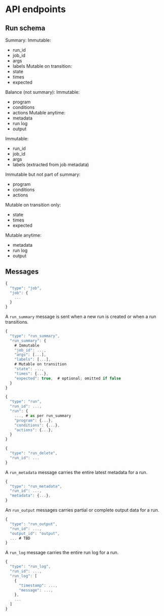 # API endpoints

## Run schema

Summary:
  Immutable:
  - run_id
  - job_id
  - args
  - labels
  Mutable on transition:
  - state
  - times
  - expected

Balance (not summary):
  Immutable:
  - program
  - conditions
  - actions
  Mutable anytime:
  - metadata
  - run log
  - output


Immutable:
- run_id
- job_id
- args
- labels (extracted from job metadata)

Immutable but not part of summary:
- program
- conditions
- actions

Mutable on transition only:
- state
- times
- expected

Mutable anytime:
- metadata
- run log
- output


## Messages

```js
{
  "type": "job",
  "job": {
    ...
  }
}
```

A `run_summary` message is sent when a new run is created or when a run
transitions.
```js
{
  "type": "run_summary",
  "run_summary": {
    # Immutable
    "job_id": ...,
    "args": [...],
    "labels": [...],
    # Mutable on transition
    "state": ...,
    "times": {...},
    "expected": true,  # optional; omitted if false
  }
}
```

```js
{
  "type": "run",
  "run_id": ...,
  "run": {
    ..., # as per run_summary
    "program": {...},
    "conditions": {...},
    "actions": {...},
  }
}
```

```js
{
  "type": "run_delete",
  "run_id": ...
}
```


A `run_metadata` message carries the entire latest metadata for a run.
```js
{
  "type": "run_metadata",
  "run_id": ...,
  "metadata": {...},
}
```

An `run_output` messages carries partial or complete output data for a run.
```js
{
  "type": "run_output",
  "run_id": ...,
  "output_id": "output",
  ... # TBD
}
```

A `run_log` message carries the entire run log for a run.
```js
{
  "type": "run_log",
  "run_id": ...,
  "run_log": [
    {
      "timestamp": ...,
      "message": ...,
    },
    ...
  ]
}
```

